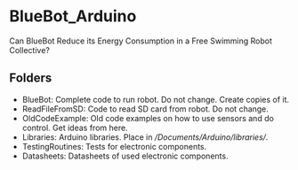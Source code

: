 # BlueBot_Arduino
Can BlueBot Reduce its Energy Consumption in a Free Swimming Robot Collective?

## Folders

- BlueBot: Complete code to run robot. Do not change. Create copies of it.
- ReadFileFromSD: Code to read SD card from robot. Do not change.
- OldCodeExample: Old code examples on how to use sensors and do control. Get ideas from here.
- Libraries: Arduino libraries. Place in */Documents/Arduino/libraries/*.
- TestingRoutines: Tests for electronic components.
- Datasheets: Datasheets of used electronic components.
